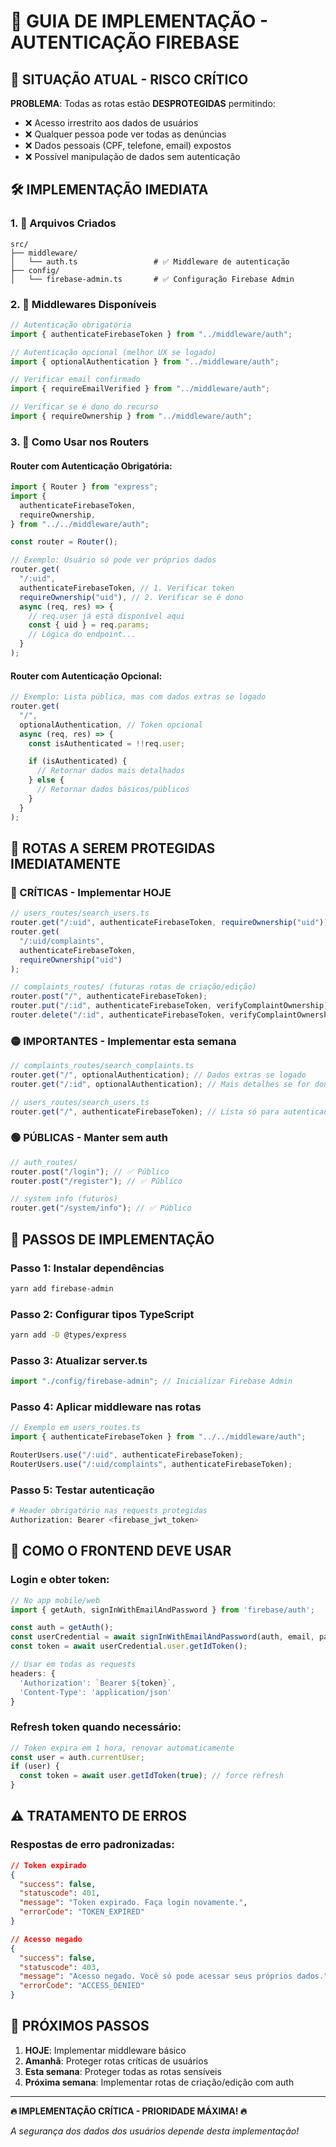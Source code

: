 # 🔐 **GUIA DE IMPLEMENTAÇÃO - AUTENTICAÇÃO FIREBASE**

## 🚨 **SITUAÇÃO ATUAL - RISCO CRÍTICO**

**PROBLEMA**: Todas as rotas estão **DESPROTEGIDAS** permitindo:

- ❌ Acesso irrestrito aos dados de usuários
- ❌ Qualquer pessoa pode ver todas as denúncias
- ❌ Dados pessoais (CPF, telefone, email) expostos
- ❌ Possível manipulação de dados sem autenticação

## 🛠️ **IMPLEMENTAÇÃO IMEDIATA**

### **1. 📁 Arquivos Criados**

```
src/
├── middleware/
│   └── auth.ts                 # ✅ Middleware de autenticação
├── config/
│   └── firebase-admin.ts       # ✅ Configuração Firebase Admin
```

### **2. 🔧 Middlewares Disponíveis**

```typescript
// Autenticação obrigatória
import { authenticateFirebaseToken } from "../middleware/auth";

// Autenticação opcional (melhor UX se logado)
import { optionalAuthentication } from "../middleware/auth";

// Verificar email confirmado
import { requireEmailVerified } from "../middleware/auth";

// Verificar se é dono do recurso
import { requireOwnership } from "../middleware/auth";
```

### **3. 🚀 Como Usar nos Routers**

#### **Router com Autenticação Obrigatória:**

```typescript
import { Router } from "express";
import {
  authenticateFirebaseToken,
  requireOwnership,
} from "../../middleware/auth";

const router = Router();

// Exemplo: Usuário só pode ver próprios dados
router.get(
  "/:uid",
  authenticateFirebaseToken, // 1. Verificar token
  requireOwnership("uid"), // 2. Verificar se é dono
  async (req, res) => {
    // req.user já está disponível aqui
    const { uid } = req.params;
    // Lógica do endpoint...
  }
);
```

#### **Router com Autenticação Opcional:**

```typescript
// Exemplo: Lista pública, mas com dados extras se logado
router.get(
  "/",
  optionalAuthentication, // Token opcional
  async (req, res) => {
    const isAuthenticated = !!req.user;

    if (isAuthenticated) {
      // Retornar dados mais detalhados
    } else {
      // Retornar dados básicos/públicos
    }
  }
);
```

## 🎯 **ROTAS A SEREM PROTEGIDAS IMEDIATAMENTE**

### **🔴 CRÍTICAS - Implementar HOJE**

```typescript
// users_routes/search_users.ts
router.get("/:uid", authenticateFirebaseToken, requireOwnership("uid"));
router.get(
  "/:uid/complaints",
  authenticateFirebaseToken,
  requireOwnership("uid")
);

// complaints_routes/ (futuras rotas de criação/edição)
router.post("/", authenticateFirebaseToken);
router.put("/:id", authenticateFirebaseToken, verifyComplaintOwnership);
router.delete("/:id", authenticateFirebaseToken, verifyComplaintOwnership);
```

### **🟡 IMPORTANTES - Implementar esta semana**

```typescript
// complaints_routes/search_complaints.ts
router.get("/", optionalAuthentication); // Dados extras se logado
router.get("/:id", optionalAuthentication); // Mais detalhes se for dono

// users_routes/search_users.ts
router.get("/", authenticateFirebaseToken); // Lista só para autenticados
```

### **🟢 PÚBLICAS - Manter sem auth**

```typescript
// auth_routes/
router.post("/login"); // ✅ Público
router.post("/register"); // ✅ Público

// system info (futuros)
router.get("/system/info"); // ✅ Público
```

## 🔧 **PASSOS DE IMPLEMENTAÇÃO**

### **Passo 1: Instalar dependências**

```bash
yarn add firebase-admin
```

### **Passo 2: Configurar tipos TypeScript**

```bash
yarn add -D @types/express
```

### **Passo 3: Atualizar server.ts**

```typescript
import "./config/firebase-admin"; // Inicializar Firebase Admin
```

### **Passo 4: Aplicar middleware nas rotas**

```typescript
// Exemplo em users_routes.ts
import { authenticateFirebaseToken } from "../../middleware/auth";

RouterUsers.use("/:uid", authenticateFirebaseToken);
RouterUsers.use("/:uid/complaints", authenticateFirebaseToken);
```

### **Passo 5: Testar autenticação**

```bash
# Header obrigatório nas requests protegidas
Authorization: Bearer <firebase_jwt_token>
```

## 📱 **COMO O FRONTEND DEVE USAR**

### **Login e obter token:**

```javascript
// No app mobile/web
import { getAuth, signInWithEmailAndPassword } from 'firebase/auth';

const auth = getAuth();
const userCredential = await signInWithEmailAndPassword(auth, email, password);
const token = await userCredential.user.getIdToken();

// Usar em todas as requests
headers: {
  'Authorization': `Bearer ${token}`,
  'Content-Type': 'application/json'
}
```

### **Refresh token quando necessário:**

```javascript
// Token expira em 1 hora, renovar automaticamente
const user = auth.currentUser;
if (user) {
  const token = await user.getIdToken(true); // force refresh
}
```

## ⚠️ **TRATAMENTO DE ERROS**

### **Respostas de erro padronizadas:**

```json
// Token expirado
{
  "success": false,
  "statuscode": 401,
  "message": "Token expirado. Faça login novamente.",
  "errorCode": "TOKEN_EXPIRED"
}

// Acesso negado
{
  "success": false,
  "statuscode": 403,
  "message": "Acesso negado. Você só pode acessar seus próprios dados.",
  "errorCode": "ACCESS_DENIED"
}
```

## 🚀 **PRÓXIMOS PASSOS**

1. **HOJE**: Implementar middleware básico
2. **Amanhã**: Proteger rotas críticas de usuários
3. **Esta semana**: Proteger todas as rotas sensíveis
4. **Próxima semana**: Implementar rotas de criação/edição com auth

---

**🔥 IMPLEMENTAÇÃO CRÍTICA - PRIORIDADE MÁXIMA! 🔥**

_A segurança dos dados dos usuários depende desta implementação!_
